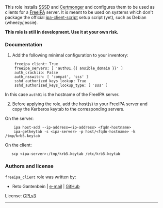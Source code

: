 This role installs [SSSD](https://fedorahosted.org/sssd) and [Certmonger](https://fedorahosted.org/certmonger) and configures them to
be used as clients for a [FreeIPA](http://freeipa.org) server. It is meant to be used on systems which don't package the official
[ipa-client-script](http://linux.die.net/man/1/ipa-client-install) setup script (yet), such as Debian (wheezy/jessie).

**This role is still in development. Use it at your own risk.**


### Documentation ###

1. Add the following minimal configuration to your inventory:

        freeipa_client: True
        freeipa_servers: [ 'auth01.{{ ansible_domain }}' ]
        auth_cracklib: False
        auth_nsswitch: [ 'compat', 'sss' ]
        sshd_authorized_keys_lookup: True
        sshd_authorized_keys_lookup_type: [ 'sss' ]
				    
  In this case `auth01` is the hostname of the FreeIPA server.

2. Before applying the role, add the host(s) to your FreeIPA server and copy the Kerberos keytab to the corresponding servers.

  On the server:

        ipa host-add --ip-address=<ip-address> <fqdn-hostname>
        ipa-getkeytab -s <ipa-server> -p host/<fqdn-hostname> -k /tmp/krb5.keytab

  On the client:

       scp <ipa-server>:/tmp/krb5.keytab /etc/krb5.keytab



### Authors and license

`freeipa_client` role was written by:
- Reto Gantenbein | [e-mail](mailto:reto.gantenbein@linuxmonk.ch) | [GitHub](https://github.com/ganto)

License: [GPLv3](https://tldrlegal.com/license/gnu-general-public-license-v3-%28gpl-3%29)

***
